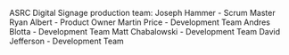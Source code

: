 ASRC Digital Signage production team:
  Joseph Hammer     - Scrum Master
  Ryan Albert       - Product Owner
  Martin Price      - Development Team
  Andres Blotta     - Development Team
  Matt Chabalowski  - Development Team
  David Jefferson   - Development Team
